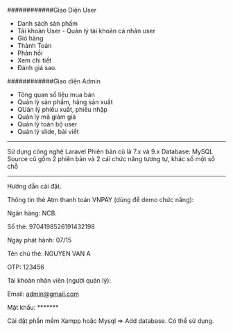 ############Giao Diện User
- Danh sách sản phẩm
- Tài khoản User - Quản lý tài khoản cá nhân user
- Giỏ hàng
- Thành Toán
- Phản hồi
- Xem chi tiết
- Đánh giá sao.

############Giao diện Admin

- Tông quan số liệu mua bán
- Quản lý sản phẩm, hãng sản xuất
- QUản lý phiếu xuất, phiếu nhập
- Quản lý mã giảm giá
- Quản lý toàn bộ user
- Quản lý slide, bài viết

*****************************************************

Sử dụng công nghệ Laravel Phiên bản cũ là 7.x và 9.x
Database: MySQL
Source cũ gồm 2 phiên bản và 2 cái chức năng tương tự, khác số một số chỗ

*****************************************************
Hướng dẫn cài đặt.

Thông tin thẻ Atm thanh toán VNPAY (dùng để demo chức năng):

Ngân hàng: NCB.

Số thẻ: 9704198526191432198

Ngày phát hành: 07/15

Tên chủ thẻ:  NGUYEN VAN A

OTP: 123456

Tài khoản nhân viên (người quản lý):

Email: admin@gmail.com

Mật khẩu: *******

Cài đặt phần mềm Xampp hoặc Mysql => Add database. Có thể sử dụng.
